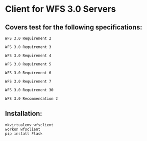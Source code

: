 # Client for WFS 3.0 Servers

Covers test for the following specifications:
-----------------------------
	
	WFS 3.0 Requirement 2
	
	WFS 3.0 Requirement 3
	
	WFS 3.0 Requirement 4
	
	WFS 3.0 Requirement 5
	
	WFS 3.0 Requirement 6
	
	WFS 3.0 Requirement 7
	
	WFS 3.0 Requirement 30
	
	WFS 3.0 Recommendation 2


Installation:
------------

```
mkvirtualenv wfsclient
workon wfsclient
pip install Flask

```
